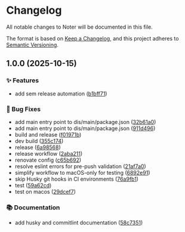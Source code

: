 # Changelog

All notable changes to Noter will be documented in this file.

The format is based on [Keep a Changelog](https://keepachangelog.com/en/1.0.0/),
and this project adheres to [Semantic Versioning](https://semver.org/spec/v2.0.0.html).

## 1.0.0 (2025-10-15)

### ✨ Features

* add sem release automation ([b1bff71](https://github.com/rumankazi/noter/commit/b1bff71e5f2d99e6429400890267f72626e0baa2))

### 🐛 Bug Fixes

* add main entry point to dis/main/package.json ([32b61a0](https://github.com/rumankazi/noter/commit/32b61a06d7edb8b3809558e975ddc1bb1d4e09c5))
* add main entry point to dis/main/package.json ([911d496](https://github.com/rumankazi/noter/commit/911d496072b1b76e09c26b97524a4c9bc6ef3f63))
* build and release ([f01971b](https://github.com/rumankazi/noter/commit/f01971b62942e502e791fd9d23a0b2658f6886a1))
* dev build ([355c174](https://github.com/rumankazi/noter/commit/355c174f603db1522a991dedefede4d70a0958e5))
* release ([6a98568](https://github.com/rumankazi/noter/commit/6a9856883864afdb54c7d6799a6d6a4efef31505))
* release workflow ([2aba211](https://github.com/rumankazi/noter/commit/2aba21181f3e7a8764b55d1a7bd763614a2d810f))
* renovate config ([c65b692](https://github.com/rumankazi/noter/commit/c65b69277dbaa5b1163ed0fa2185b4e14c964035))
* resolve eslint errors for pre-push validation ([21af7a0](https://github.com/rumankazi/noter/commit/21af7a07d11574ec93e939f71085134b9a11c218))
* simplify workflow to macOS-only for testing ([6892e91](https://github.com/rumankazi/noter/commit/6892e91d23a3c9b68063bcd9fd352f044e03e9ce))
* skip Husky git hooks in CI environments ([76a9fb1](https://github.com/rumankazi/noter/commit/76a9fb1453a53a9e38d5df06c682d1222b164233))
* test ([59a62cd](https://github.com/rumankazi/noter/commit/59a62cd5fc9ce3bbd7ff520d56b697437b448f53))
* test on macos ([29dcef7](https://github.com/rumankazi/noter/commit/29dcef78ae9e26c5d07579b8d189c7dfd4b5d5ba))

### 📚 Documentation

* add husky and commitlint documentation ([58c7351](https://github.com/rumankazi/noter/commit/58c73515c7fc7dd481a2acbcbac97afd324af428))
